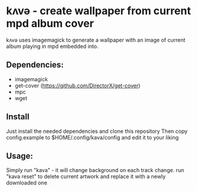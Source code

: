 # kʌvə - create wallpaper from current mpd album cover

kʌvə uses imagemagick to generate a wallpaper with an image of current album
playing in mpd embedded into.

## Dependencies:

* imagemagick
* get-cover (https://github.com/DirectorX/get-cover)
* mpc
* wget

## Install

Just install the needed dependencies and clone this repository
Then copy config.example to $HOME/.config/kava/config
and edit it to your liking

## Usage:

Simply run "kava" - it will change background on each track change.
run "kava reset" to delete current artwork and replace it with a newly downloaded one
